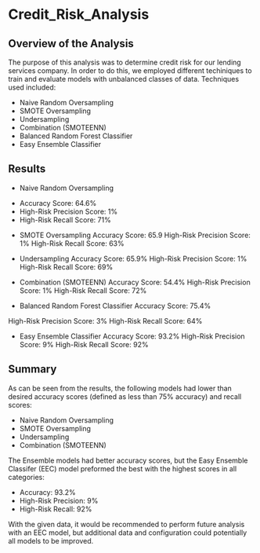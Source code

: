 # Credit_Risk_Analysis

## Overview of the Analysis

The purpose of this analysis was to determine credit risk for our lending services company.  In order to do this, we employed different techiniques to train and evaluate models with unbalanced classes of data.  Techniques used included:

-  Naive Random Oversampling
-  SMOTE Oversampling
-  Undersampling
-  Combination (SMOTEENN)
-  Balanced Random Forest Classifier
-  Easy Ensemble Classifier

## Results

-  Naive Random Oversampling
* Accuracy Score: 64.6%
* High-Risk Precision Score: 1%
* High-Risk Recall Score: 71%

-  SMOTE Oversampling
Accuracy Score: 65.9
High-Risk Precision Score: 1%
High-Risk Recall Score: 63%

-  Undersampling
Accuracy Score: 65.9%
High-Risk Precision Score: 1%
High-Risk Recall Score: 69%

-  Combination (SMOTEENN)
Accuracy Score: 54.4%
High-Risk Precision Score: 1%
High-Risk Recall Score: 72%

-  Balanced Random Forest Classifier
Accuracy Score: 75.4%

High-Risk Precision Score: 3% 
High-Risk Recall Score: 64%

-  Easy Ensemble Classifier
Accuracy Score: 93.2%
High-Risk Precision Score: 9%
High-Risk Recall Score: 92%


## Summary
As can be seen from the results, the following models had lower than desired accuracy scores (defined as less than 75% accuracy) and recall scores:
-  Naive Random Oversampling
-  SMOTE Oversampling
-  Undersampling
-  Combination (SMOTEENN)

The Ensemble models had better accuracy scores, but the Easy Ensemble Classifer (EEC) model preformed the best with the highest scores in all categories:
-  Accuracy: 93.2%
-  High-Risk Precision: 9%
-  High-Risk Recall: 92%

With the given data, it would be recommended to perform future analysis with an EEC model, but additional data and configuration could potentially all models to be improved.
